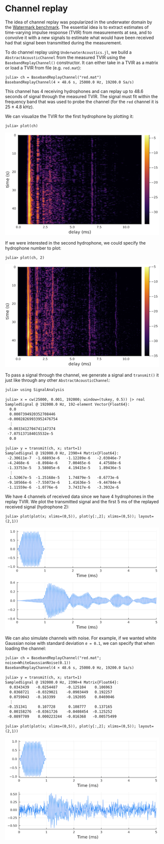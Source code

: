 # Channel replay

The idea of channel replay was popularized in the underwater domain by the [Watermark benchmark](https://ieeexplore.ieee.org/document/7932436). The essential idea is to extract estimates of time-varying impulse response (TVIR) from measurements at sea, and to convolve it with a new signals to estimate what would have been received had that signal been transmitted during the measurement.

To do channel replay using `UnderwaterAcoustics.jl`, we build a `AbstractAcousticChannel` from the measured TVIR using the `BasebandReplayChannel()` constructor. It can either take in a TVIR as a matrix or load a TVIR from file (e.g. `red.mat`):

```julia-repl
julia> ch = BasebandReplayChannel("red.mat")
BasebandReplayChannel(4 × 48.6 s, 25000.0 Hz, 19200.0 Sa/s)
```

This channel has 4 receiving hydrophones and can replay up to 48.6 seconds of signal through the measured TVIR. The signal must fit within the frequency band that was used to probe the channel (for the `red` channel it is 25 ± 4.8 kHz).

We can visualize the TVIR for the first hydrophone by plotting it:

```julia-repl
julia> plot(ch)
```

![](images/tvir1.png)

If we were interested in the second hydrophone, we could specify the hydrophone number to plot:

```julia-repl
julia> plot(ch, 2)
```

![](images/tvir2.png)

To pass a signal through the channel, we generate a signal and `transmit()` it just like through any other `AbstractAcousticChannel`:

```julia-repl
julia> using SignalAnalysis

julia> x = cw(25000, 0.001, 192000; window=(tukey, 0.5)) |> real
SampledSignal @ 192000.0 Hz, 192-element Vector{Float64}:
  0.0
  0.0007394920352708446
 -0.00028269933952476754
  ⋮
 -0.0033412704741147374
 -7.075137184015532e-5
  0.0

julia> y = transmit(ch, x; start=1)
SampledSignal @ 192000.0 Hz, 2390×4 Matrix{Float64}:
 -2.30611e-7  -1.68893e-6   -1.12289e-6   -2.03046e-7
 -4.2468e-6   -8.8984e-6     7.00465e-6    4.47588e-6
 -1.33753e-5   3.58085e-6    4.19415e-5    1.89436e-5
  ⋮
 -1.52067e-5  -1.25168e-5    1.74879e-5   -8.6773e-6
 -9.10566e-6  -7.55073e-6    1.41636e-5   -9.44784e-6
 -1.11559e-6  -1.0776e-6     3.74317e-6   -3.3932e-6
```

We have 4 channels of received data since we have 4 hydrophones in the replay TVIR. We plot the transmitted signal and the first 5 ms of the replayed received signal (hydrophone 2):

```julia-repl
julia> plot(plot(x; xlims=(0,5)), plot(y[:,2]; xlims=(0,5)); layout=(2,1))
```

![](images/replay1.png)

We can also simulate channels with noise. For example, if we wanted white Gaussian noise with standard deviation `σ = 0.1`, we can specify that when loading the channel:

```julia-repl
julia> ch = BasebandReplayChannel("red.mat"; noise=WhiteGaussianNoise(0.1))
BasebandReplayChannel(4 × 48.6 s, 25000.0 Hz, 19200.0 Sa/s)

julia> y = transmit(ch, x; start=1)
SampledSignal @ 192000.0 Hz, 2390×4 Matrix{Float64}:
  0.0343439   -0.0254487    -0.125104    0.106963
  0.0368721   -0.0329021    -0.0903449   0.192257
  0.0759043   -0.163399     -0.192695    0.0469046
  ⋮
 -0.151341     0.107728      0.108777    0.137165
  0.00158276  -0.0361726    -0.0408454  -0.125252
 -0.0897709    0.000223244  -0.016368   -0.00575499

julia> plot(plot(x; xlims=(0,5)), plot(y[:,2]; xlims=(0,5)); layout=(2,1))
```

![](images/replay2.png)
